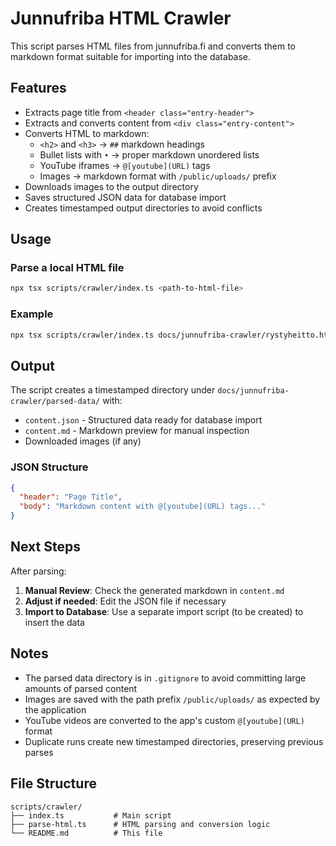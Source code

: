 # Junnufriba HTML Crawler

This script parses HTML files from junnufriba.fi and converts them to markdown format suitable for importing into the database.

## Features

- Extracts page title from `<header class="entry-header">`
- Extracts and converts content from `<div class="entry-content">`
- Converts HTML to markdown:
  - `<h2>` and `<h3>` → `##` markdown headings
  - Bullet lists with `•` → proper markdown unordered lists
  - YouTube iframes → `@[youtube](URL)` tags
  - Images → markdown format with `/public/uploads/` prefix
- Downloads images to the output directory
- Saves structured JSON data for database import
- Creates timestamped output directories to avoid conflicts

## Usage

### Parse a local HTML file

```bash
npx tsx scripts/crawler/index.ts <path-to-html-file>
```

### Example

```bash
npx tsx scripts/crawler/index.ts docs/junnufriba-crawler/rystyheitto.html
```

## Output

The script creates a timestamped directory under `docs/junnufriba-crawler/parsed-data/` with:

- `content.json` - Structured data ready for database import
- `content.md` - Markdown preview for manual inspection
- Downloaded images (if any)

### JSON Structure

```json
{
  "header": "Page Title",
  "body": "Markdown content with @[youtube](URL) tags..."
}
```

## Next Steps

After parsing:

1. **Manual Review**: Check the generated markdown in `content.md`
2. **Adjust if needed**: Edit the JSON file if necessary
3. **Import to Database**: Use a separate import script (to be created) to insert the data

## Notes

- The parsed data directory is in `.gitignore` to avoid committing large amounts of parsed content
- Images are saved with the path prefix `/public/uploads/` as expected by the application
- YouTube videos are converted to the app's custom `@[youtube](URL)` format
- Duplicate runs create new timestamped directories, preserving previous parses

## File Structure

```
scripts/crawler/
├── index.ts           # Main script
├── parse-html.ts      # HTML parsing and conversion logic
└── README.md          # This file
```
